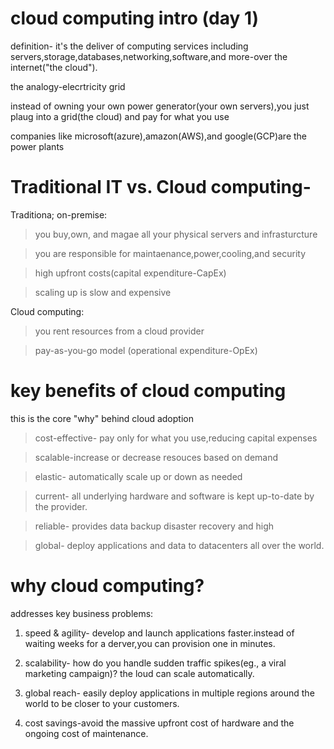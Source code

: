 # cloud computing intro (day 1)

definition- it's the deliver of computing services including servers,storage,databases,networking,software,and more-over the internet("the cloud").

the analogy-elecrtricity grid

instead of owning your own power generator(your own servers),you just plaug into a grid(the cloud) and pay for what you use

companies like microsoft(azure),amazon(AWS),and google(GCP)are the power plants

# Traditional IT vs. Cloud computing-

Traditiona; on-premise:

> you buy,own, and magae all your physical servers and infrasturcture

> you are responsible for maintaenance,power,cooling,and security

> high upfront costs(capital expenditure-CapEx)

> scaling up is slow and expensive

Cloud computing:

>you rent resources from a cloud provider

> pay-as-you-go model (operational expenditure-OpEx)

# key benefits of cloud computing 

this is the core "why" behind cloud adoption

>cost-effective- pay only for what you use,reducing capital expenses

>scalable-increase or decrease resouces based on demand

>elastic- automatically scale up or down as needed

>current- all underlying hardware and software is kept up-to-date by the provider.

>reliable- provides data backup disaster recovery and high

>global- deploy applications and data to datacenters all over the world.

# why cloud computing?

addresses key business problems:

1) speed & agility- develop and launch applications faster.instead of waiting weeks for a derver,you can provision one in minutes.

2) scalability- how do you handle sudden traffic spikes(eg., a viral marketing campaign)? the  loud can scale automatically.

3) global reach- easily deploy applications in multiple regions around the world to be closer to your customers.

4) cost savings-avoid the massive upfront cost of hardware and the ongoing cost of maintenance.




